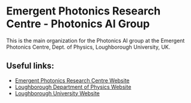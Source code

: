 # Emergent Photonics Research Centre - Photonics AI Group

This is the main organization for the Photonics AI group at the Emergent Photonics Centre, Dept. of Physics, Loughborough University, UK. 

## Useful links: 
- [Emergent Photonics Research Centre Website](https://www.lboro.ac.uk/research/emergent-photonics)
- [Loughborough Department of Physics Website](https://www.lboro.ac.uk/departments/physics/)
- [Loughborough University Website](https://www.lboro.ac.uk/)
